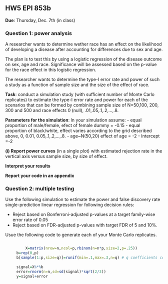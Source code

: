 ## HW5 EPI 853b

**Due**: Thursday, Dec. 7th (in class)


### Question 1: power analysis


A researcher wants to determine wether race has an effect on the likelihood of
developing a disease after accounting for differences due to sex and age.

The plan is to test this by using a logistic regression of the disease outcome on sex, age and race. Significance will be assessed
based on the p-value for the race effect in this logistic regression.

The researcher wants to determine the type-I error rate and power of such a study as a function
of sample size and the size of the effect of race.


**Task**: conduct a simulation study (with sufficient number of Monte Carlo replicates) to estimate
the type-I error rate and power for  each of the scenarios that can be formed by
combining sample size of N=50,100, 200, 300 and 500 and race effects 0 (null), .01,.05,.1,.2,...,.8. 

**Parameters for the simulation**: In your simulation assume:
      - equal proportion of male/female, efect of female dummy = -0.15
      - equal proportion of black/white, effect varies according to the grid described above, 0, 0.01, 0.05,.1,.2,...,.8.
      - age~N(50,20) effect of age = -2
      - Intercept =-2
    

**(i) Report power curves** (in a single plot) with estimated rejection rate in the vertical axis versus sample size, by size of effect.

**Interpret your results**

**Report your code in an appendix**



### Question 2: multiple testing

Use the following simulation to estimate the power and false discovery rate single-prediction linear regression for
following decision rules:

  - Reject based on Bonferroni-adjusted p-values at a target family-wise error rate of 0.05
  - Reject based on FDR-adjusted p-values with target FDR of 5 and 10%.


Usue the following code to generate each of your Monte Carlo replicates.

```r

         X=matrix(nrow=n,ncol=p,rbinom(n=n*p,size=2,p=.25))
	 b=rep(0,p)
	 b[sample(1:p,size=q)]=runif(min=.1,max=.3,n=q) # q coefficients come from Ha, the rest from H0
		
	 signal=X%*%b
	 error=rnorm(n=n,sd=sd(signal)*sqrt(2/3))
	 y=signal+error

```
